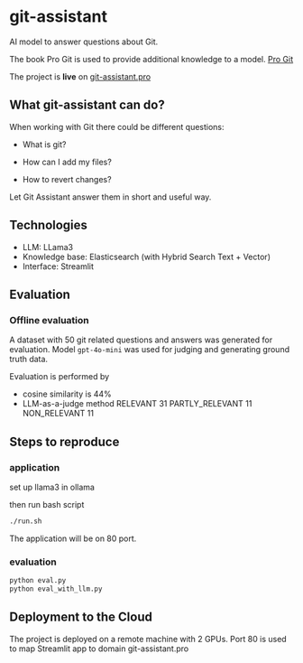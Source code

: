 # git-assistant

AI model to answer questions about Git.

The book Pro Git is used to provide additional knowledge to a model. [Pro Git](https://git-scm.com/book/en/v2)

The project is **live** on [git-assistant.pro](http://git-assistant.pro/)

## What git-assistant can do?

When working with Git there could be different questions:

- What is git?

- How can I add my files?

- How to revert changes?


Let Git Assistant answer them in short and useful way. 


## Technologies

* LLM: LLama3
* Knowledge base: Elasticsearch (with Hybrid Search Text + Vector)
* Interface: Streamlit

## Evaluation

### Offline evaluation
A dataset with 50 git related questions and answers was generated for evaluation.
Model `gpt-4o-mini` was used for judging and generating ground truth data.

Evaluation is performed by
* cosine similarity is 44%
* LLM-as-a-judge method
RELEVANT           31
PARTLY_RELEVANT    11
NON_RELEVANT       11

## Steps to reproduce

### application

set up llama3 in ollama

then run bash script
``` bash
./run.sh
```
The application will be on 80 port.

### evaluation

``` bash
python eval.py
python eval_with_llm.py
```

## Deployment to the Cloud

The project is deployed on a remote machine with 2 GPUs.
Port 80 is used to map Streamlit app to domain git-assistant.pro

